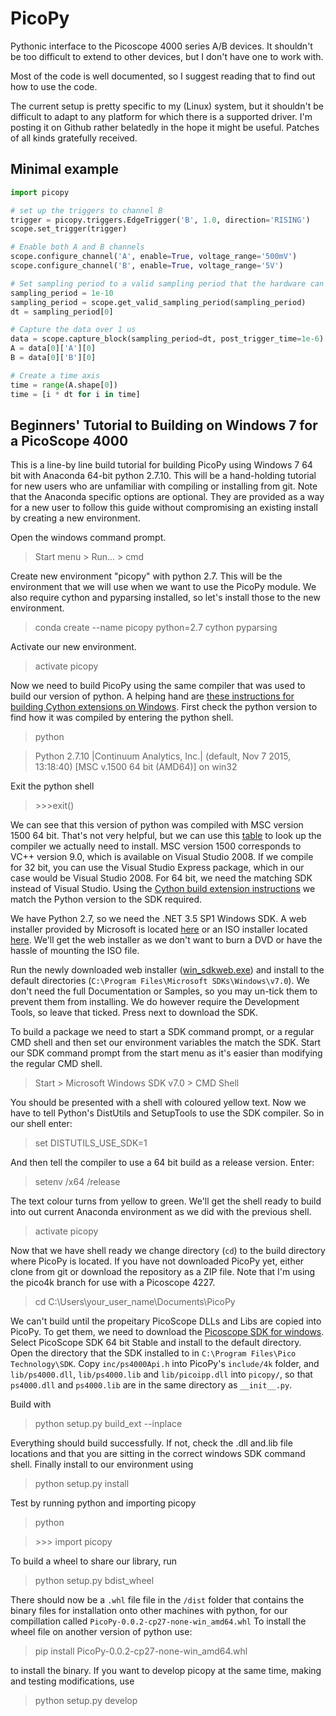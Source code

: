 PicoPy
======

Pythonic interface to the Picoscope 4000 series A/B devices. It shouldn't be
too difficult to extend to other devices, but I don't have one to work with.

Most of the code is well documented, so I suggest reading that to find out
how to use the code.

The current setup is pretty specific to my (Linux) system, but it shouldn't
be difficult to adapt to any platform for which there is a supported driver. I'm posting it on Github rather belatedly in the hope
it might be useful. Patches of all kinds gratefully received.

Minimal example
---------------

```python
import picopy

# set up the triggers to channel B
trigger = picopy.triggers.EdgeTrigger('B', 1.0, direction='RISING')
scope.set_trigger(trigger)

# Enable both A and B channels
scope.configure_channel('A', enable=True, voltage_range='500mV')
scope.configure_channel('B', enable=True, voltage_range='5V')

# Set sampling period to a valid sampling period that the hardware can use
sampling_period = 1e-10
sampling_period = scope.get_valid_sampling_period(sampling_period)
dt = sampling_period[0]

# Capture the data over 1 us
data = scope.capture_block(sampling_period=dt, post_trigger_time=1e-6)
A = data[0]['A'][0]
B = data[0]['B'][0]

# Create a time axis
time = range(A.shape[0])
time = [i * dt for i in time]
```

Beginners' Tutorial to Building on Windows 7 for a PicoScope 4000
---------------------

This is a line-by line build tutorial for building PicoPy using Windows 7 64 bit with Anaconda 64-bit python 2.7.10. This will be a hand-holding tutorial for new users who are unfamiliar with compiling or installing from git. Note that the Anaconda specific options are optional. They are provided as a way for a new user to follow this guide without compromising an existing install by creating a new environment.

Open the windows command prompt.
> Start menu > Run... > cmd

Create new environment "picopy" with python 2.7. This will be the environment that we will use when we want to use the PicoPy module. We also require cython and pyparsing installed, so let's install those to the new environment.
>conda create --name picopy python=2.7 cython pyparsing

Activate our new environment.
> activate picopy 

Now we need to build PicoPy using the same compiler that was used to build our version of python. A helping hand are [these instructions for building Cython extensions on Windows](https://github.com/cython/cython/wiki/CythonExtensionsOnWindows). First check the python version to find how it was compiled by entering the python shell.
> python

> Python 2.7.10 |Continuum Analytics, Inc.| (default, Nov  7 2015, 13:18:40) [MSC
v.1500 64 bit (AMD64)] on win32

Exit the python shell

> \>\>\>exit()

We can see that this version of python was compiled with MSC version 1500 64 bit. That's not very helpful, but we can use this [table](https://matthew-brett.github.io/pydagogue/python_msvc.html) to look up the compiler we actually need to install. MSC version 1500 corresponds to VC++ version 9.0, which is available on Visual Studio 2008. If we compile for 32 bit, you can use the Visual Studio Express package, which in our case would be Visual Studio 2008. For 64 bit, we need the matching SDK instead of Visual Studio. Using the [Cython build extension instructions](https://github.com/cython/cython/wiki/CythonExtensionsOnWindows#using-windows-sdk-cc-compiler-works-for-all-python-versions) we match the Python version to the SDK required.

We have Python 2.7, so we need the .NET 3.5 SP1 Windows SDK.
A web installer provided by Microsoft is located [here](https://www.microsoft.com/en-gb/download/details.aspx?id=3138) or an ISO installer located [here](https://www.microsoft.com/en-us/download/details.aspx?id=18950). We'll get the web installer as we don't want to burn a DVD or have the hassle of mounting the ISO file.

Run the newly downloaded web installer ([win\_sdkweb.exe](https://www.microsoft.com/en-gb/download/details.aspx?id=3138)) and install to the default directories (`C:\Program Files\Microsoft SDKs\Windows\v7.0`). We don't need the full Documentation or Samples, so you may un-tick them to prevent them from installing. We do however require the Development Tools, so leave that ticked. Press next to download the SDK.

To build a package we need to start a SDK command prompt, or a regular CMD shell and then set our environment variables the match the SDK. Start our SDK command prompt from the start menu as it's easier than modifying the regular CMD shell.

> Start > Microsoft Windows SDK v7.0 > CMD Shell

You should be presented with a shell with coloured yellow text. Now we have to tell Python's DistUtils and SetupTools to use the SDK compiler. So in our shell enter:

> set DISTUTILS\_USE\_SDK=1

And then tell the compiler to use a 64 bit build as a release version. Enter:

> setenv /x64 /release

The text colour turns from yellow to green. We'll get the shell ready to build into out current Anaconda environment as we did with the previous shell.

> activate picopy

Now that we have shell ready we change directory (`cd`) to the build directory where PicoPy is located. If you have not downloaded PicoPy yet, either clone from git or download the repository as a ZIP file. Note that I'm using the pico4k branch for use with a Picoscope 4227.

> cd C:\Users\your\_user\_name\Documents\PicoPy

We can't build until the propeitary PicoScope DLLs and Libs are copied into PicoPy. To get them, we need to download the [Picoscope SDK for windows](https://www.picotech.com/downloads). Select PicoScope SDK 64 bit Stable and install to the default directory. Open the directory that the SDK installed to in `C:\Program Files\Pico Technology\SDK`. Copy `inc/ps4000Api.h` into PicoPy's `include/4k` folder, and `lib/ps4000.dll`, `lib/ps4000.lib` and `lib/picoipp.dll` into `picopy/`, so that `ps4000.dll` and `ps4000.lib` are in the same directory as `__init__.py`.

Build with
> python setup.py build\_ext --inplace

Everything should build successfully. If not, check the .dll and.lib file locations and that you are sitting in the correct windows SDK command shell. Finally install to our environment using
> python setup.py install

Test by running python and importing picopy
> python

> \>\>\> import picopy

To build a wheel to share our library, run
> python setup.py bdist\_wheel

There should now be a `.whl` file file in the `/dist` folder that contains the binary files for installation onto other machines with python, for our compillation called `PicoPy-0.0.2-cp27-none-win_amd64.whl` To install the wheel file on another version of python use:
> pip install PicoPy-0.0.2-cp27-none-win\_amd64.whl

to install the binary. If you want to develop picopy at the same time, making and testing modifications, use
> python setup.py develop


